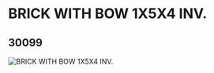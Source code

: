 # BRICK WITH BOW 1X5X4 INV.
## 30099
![BRICK WITH BOW 1X5X4 INV.](https://lc-www-live-s.legocdn.com/media/bricks/5/2/4106581.jpg)